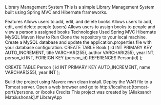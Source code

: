 Library Management System
This is a simple Library Management System built using Spring MVC and Hibernate frameworks.

Features
Allows users to add, edit, and delete books
Allows users to add, edit, and delete people (users)
Allows users to assign books to people and view a person's assigned books
Technologies Used
Spring MVC
Hibernate
MySQL
Maven
How to Run
Clone the repository to your local machine.
Create a MySQL database and update the application.properties file with your database configuration.
CREATE TABLE Book (
id INT PRIMARY KEY AUTO_INCREMENT,
title VARCHAR(255),
author VARCHAR(255),
year INT,
person_id INT,
FOREIGN KEY (person_id) REFERENCES Person(id)
);

CREATE TABLE Person (
id INT PRIMARY KEY AUTO_INCREMENT,
name VARCHAR(255),
year INT
);

Build the project using Maven: mvn clean install.
Deploy the WAR file to a Tomcat server.
Open a web browser and go to http://localhost:{tomcat-port}/persons. or /books
Credits
This project was created by [Aliaksandr Matsiushonak].# LibraryApp
